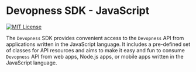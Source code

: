 # Devopness SDK - JavaScript

[![MIT License](https://img.shields.io/badge/license-MIT_License-green.svg?style=flat-square)](https://github.com/devopness/devopness-api-sdk-js/blob/master/LICENSE)

The `Devopness` SDK provides convenient access to the `Devopness` API from applications written in the JavaScript language. It includes a pre-defined set of classes for API resources and aims to make it easy and fun to consume `Devopness` API from web apps, Node.js apps, or mobile apps written in the JavaScript language.
